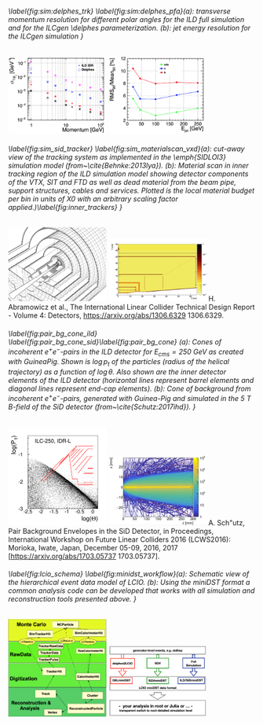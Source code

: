 
 
 ###### \label{fig:sim:delphes_trk}  \label{fig:sim:delphes_pfa}(a): transverse momentum resolution for different polar angles for the ILD full simulation and for the ILCgen \delphes parameterization. (b): jet energy resolution for the ILCgen simulation }
[<img src="figures/delphes_tracking.png" width="200" />](figures/delphes_tracking.png) 
[<img src="figures/delphes_PFA.png" width="200" />](figures/delphes_PFA.png) 



 
 ###### \label{fig:sim_sid_tracker} \label{fig:sim_materialscan_vxd}(a): cut-away view of the tracking system as implemented in the \emph{SIDLOI3} simulation model (from~\cite{Behnke:2013lya}). (b): Material scan in inner tracking region of the ILD simulation model showing detector components of the VTX, SIT and FTD as well as dead material from the beam pipe, support structures, cables and services. Plotted is the local material budget per bin in units of X0 with an arbitrary scaling factor applied.)\label{fig:inner_trackers} }
[<img src="figures/SiD_tracker_simmodel.png" width="200" />](figures/SiD_tracker_simmodel.png) 
[<img src="figures/ILD_large_inner_tracker_x0_scan.png" width="200" />](figures/ILD_large_inner_tracker_x0_scan.png) 
H. Abramowicz et al., The International Linear Collider Technical Design Report - Volume 4: Detectors, https://arxiv.org/abs/1306.6329  1306.6329.  



 
 ###### \label{fig:pair_bg_cone_ild} \label{fig:pair_bg_cone_sid}\label{fig:pair_bg_cone} (a): Cones of incoherent  $e^+e^-$-pairs in the ILD detector for $E_{cms}=250~GeV$ as created with GuineaPig. Shown is $\log{p_t}$ of the particles (radius of the helical trajectory) as a function of $\log{\theta}$. Also shown are the inner detector elements of the ILD detector (horizontal lines represent barrel elements and diagonal lines represent end-cap elements).   (b): Cone of background from incoherent $e^+e^-$-pairs, generated with Guinea-Pig and simulated in the 5 T B-field of the SiD detector (from~\cite{Schutz:2017ihd}). }
[<img src="figures/250-small-scale_freps_strong_weak.png" width="200" />](figures/250-small-scale_freps_strong_weak.png) 
[<img src="figures/pair_bg_cone_SiD.png" width="200" />](figures/pair_bg_cone_SiD.png) 
A. Sch\"utz, Pair Background Envelopes in the SiD Detector,  in Proceedings, International Workshop on Future Linear Colliders 2016 (LCWS2016): Morioka, Iwate, Japan, December 05-09, 2016, 2017 [https://arxiv.org/abs/1703.05737  1703.05737].  



 
 ###### \label{fig:lcio_schema} \label{fig:minidst_workflow}(a): Schematic view of the hierarchical event data model of LCIO. (b): Using the miniDST format a common analysis code can be developed that works with all simulation and reconstruction tools presented above. }
[<img src="figures/lcio_edm_schema.png" width="200" />](figures/lcio_edm_schema.png) 
[<img src="figures/miniDST_sim_workflow.png" width="200" />](figures/miniDST_sim_workflow.png) 


